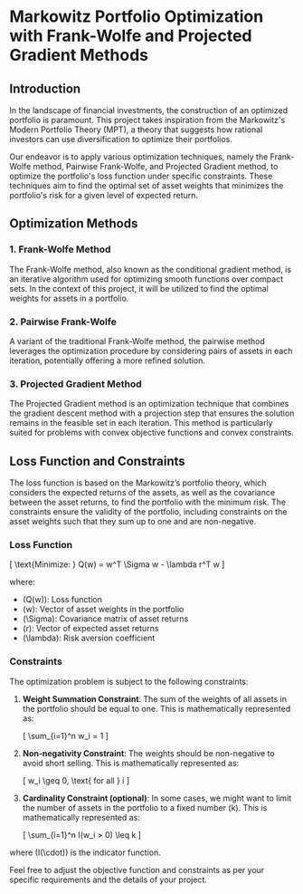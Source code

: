 # Markowitz Portfolio Optimization with Frank-Wolfe and Projected Gradient Methods

## Introduction

In the landscape of financial investments, the construction of an optimized portfolio is paramount. This project takes inspiration from the Markowitz's Modern Portfolio Theory (MPT), a theory that suggests how rational investors can use diversification to optimize their portfolios.

Our endeavor is to apply various optimization techniques, namely the Frank-Wolfe method, Pairwise Frank-Wolfe, and Projected Gradient method, to optimize the portfolio's loss function under specific constraints. These techniques aim to find the optimal set of asset weights that minimizes the portfolio's risk for a given level of expected return.

## Optimization Methods

### 1. Frank-Wolfe Method

The Frank-Wolfe method, also known as the conditional gradient method, is an iterative algorithm used for optimizing smooth functions over compact sets. In the context of this project, it will be utilized to find the optimal weights for assets in a portfolio.

### 2. Pairwise Frank-Wolfe

A variant of the traditional Frank-Wolfe method, the pairwise method leverages the optimization procedure by considering pairs of assets in each iteration, potentially offering a more refined solution.

### 3. Projected Gradient Method

The Projected Gradient method is an optimization technique that combines the gradient descent method with a projection step that ensures the solution remains in the feasible set in each iteration. This method is particularly suited for problems with convex objective functions and convex constraints.

## Loss Function and Constraints

The loss function is based on the Markowitz’s portfolio theory, which considers the expected returns of the assets, as well as the covariance between the asset returns, to find the portfolio with the minimum risk. The constraints ensure the validity of the portfolio, including constraints on the asset weights such that they sum up to one and are non-negative.

### Loss Function

\[
\text{Minimize: } Q(w) = w^T \Sigma w - \lambda r^T w
\]

where:
- \(Q(w)\): Loss function
- \(w\): Vector of asset weights in the portfolio
- \(\Sigma\): Covariance matrix of asset returns
- \(r\): Vector of expected asset returns
- \(\lambda\): Risk aversion coefficient

### Constraints

The optimization problem is subject to the following constraints:

1. **Weight Summation Constraint**: The sum of the weights of all assets in the portfolio should be equal to one. This is mathematically represented as:
   
   \[
   \sum_{i=1}^n w_i = 1
   \]

2. **Non-negativity Constraint**: The weights should be non-negative to avoid short selling. This is mathematically represented as:

   \[
   w_i \geq 0, \text{ for all } i
   \]

3. **Cardinality Constraint (optional)**: In some cases, we might want to limit the number of assets in the portfolio to a fixed number \(k\). This is mathematically represented as:

   \[
   \sum_{i=1}^n I(w_i > 0) \leq k
   \]

where \(I(\cdot)\) is the indicator function.

Feel free to adjust the objective function and constraints as per your specific requirements and the details of your project.



